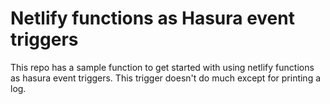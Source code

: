 # Netlify functions as Hasura event triggers

This repo has a sample function to get started with using netlify functions as hasura event triggers.
This trigger doesn't do much except for printing a log.
